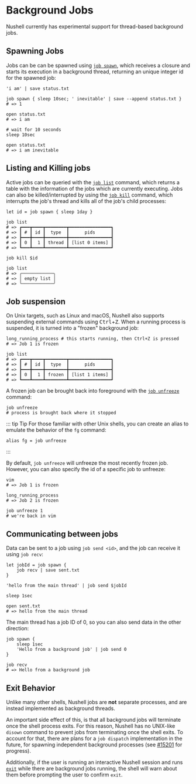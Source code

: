 # Background Jobs

Nushell currently has experimental support for thread-based background jobs.

## Spawning Jobs

Jobs can be can be spawned using [`job spawn`](/commands/docs/job_spawn.md), which receives a closure and starts its execution in a background thread, returning
an unique integer id for the spawned job:

```nu
'i am' | save status.txt

job spawn { sleep 10sec; ' inevitable' | save --append status.txt }
# => 1

open status.txt
# => i am

# wait for 10 seconds
sleep 10sec

open status.txt
# => i am inevitable
```

## Listing and Killing jobs

Active jobs can be queried with the [`job list`](/commands/docs/job_list.md) command, which returns a table with the information of the jobs which are currently executing.
Jobs can also be killed/interrupted by using the [`job kill`](/commands/docs/job_kill.md) command, which interrupts the job's thread and kills all of the job's child processes:

```nu
let id = job spawn { sleep 1day }

job list
# => ┏━━━┳━━━━┳━━━━━━━━┳━━━━━━━━━━━━━━━━┓
# => ┃ # ┃ id ┃  type  ┃      pids      ┃
# => ┣━━━╋━━━━╋━━━━━━━━╋━━━━━━━━━━━━━━━━┫
# => ┃ 0 ┃  1 ┃ thread ┃ [list 0 items] ┃
# => ┗━━━┻━━━━┻━━━━━━━━┻━━━━━━━━━━━━━━━━┛

job kill $id

job list
# => ╭────────────╮
# => │ empty list │
# => ╰────────────╯
```

## Job suspension

On Unix targets, such as Linux and macOS, Nushell also supports suspending external commands using <kbd>Ctrl</kbd>+<kbd>Z</kbd>. When a running process is suspended, it is turned into a "frozen" background job:

```nu
long_running_process # this starts running, then Ctrl+Z is pressed
# => Job 1 is frozen

job list
# => ┏━━━┳━━━━┳━━━━━━━━┳━━━━━━━━━━━━━━━━┓
# => ┃ # ┃ id ┃  type  ┃      pids      ┃
# => ┣━━━╋━━━━╋━━━━━━━━╋━━━━━━━━━━━━━━━━┫
# => ┃ 0 ┃  1 ┃ frozen ┃ [list 1 items] ┃
# => ┗━━━┻━━━━┻━━━━━━━━┻━━━━━━━━━━━━━━━━┛
```

A frozen job can be brought back into foreground with the [`job unfreeze`](/commands/docs/job_unfreeze.md) command:

```nu
job unfreeze
# process is brought back where it stopped
```

::: tip Tip
For those familiar with other Unix shells, you can create an alias to emulate the behavior of the `fg` command:

```nu
alias fg = job unfreeze
```

:::

By default, `job unfreeze` will unfreeze the most recently frozen job. However, you can also specify the id of a specific job to unfreeze:

```nu
vim
# => Job 1 is frozen

long_running_process
# => Job 2 is frozen

job unfreeze 1
# we're back in vim
```

## Communicating between jobs

Data can be sent to a job using `job send <id>`, and the job can receive it using `job recv`:

```nu
let jobId = job spawn {
    job recv | save sent.txt
}

'hello from the main thread' | job send $jobId

sleep 1sec

open sent.txt
# => hello from the main thread
```

The main thread has a job ID of 0, so you can also send data in the other direction:

```nu
job spawn {
    sleep 1sec
    'Hello from a background job' | job send 0
}

job recv
# => Hello from a background job
```

## Exit Behavior

Unlike many other shells, Nushell jobs are **not** separate processes,
and are instead implemented as background threads.

An important side effect of this, is that all background jobs will terminate once the shell
process exits.
For this reason, Nushell has no UNIX-like `disown` command to prevent jobs from terminating once the shell exits.
To account for that, there are plans for a `job dispatch` implementation in the future,
for spawning independent background processes (see [#15201](https://github.com/nushell/nushell/issues/15193?issue=nushell%7Cnushell%7C15201) for progress).

Additionally, if the user is running an interactive Nushell session and runs
[`exit`](/commands/docs/exit.md) while there are background jobs running,
the shell will warn about them before prompting the user to confirm `exit`.
